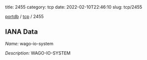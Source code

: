 title: 2455
category: tcp
date: 2022-02-10T22:46:10
slug: tcp/2455

[portdb](/) / [tcp](/category/tcp.html) / 2455


## IANA Data

_Name:_ wago-io-system

_Description:_ WAGO-IO-SYSTEM

